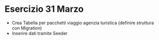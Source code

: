 # Esercizio 31 Marzo
- Crea Tabella per pacchetti viaggio agenzia turistica (definire struttura con Migration)
- Inserire dati tramite Seeder
